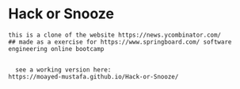 # Hack or Snooze
    this is a clone of the website https://news.ycombinator.com/
    ## made as a exercise for https://www.springboard.com/ software engineering online bootcamp
    
    
      see a working version here:
    https://moayed-mustafa.github.io/Hack-or-Snooze/
